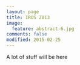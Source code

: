 ```yaml
---
layout: page
title: IROS 2013
image:
  feature: abstract-6.jpg
comments: false
modified: 2015-02-25
---
```


A lot of stuff will be here